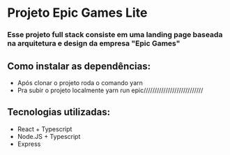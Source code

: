 # Projeto Epic Games Lite

### Esse projeto full stack consiste em uma landing page baseada na arquitetura e design da empresa "Epic Games"

## Como instalar as dependências:

- Após clonar o projeto roda o comando yarn
- Pra subir o projeto localmente yarn run epic///////////////////////////

## Tecnologias utilizadas:

- React + Typescript
- Node.JS + Typescript
- Express
